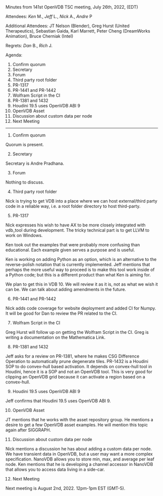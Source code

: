 Minutes from 141st OpenVDB TSC meeting, July 26th, 2022, (EDT)

Attendees: *Ken* M., *Jeff* L., *Nick* A., *Andre* P

Additional Attendees: JT Nelson (Blender), Greg Hurst (United Therapeutics),
Sebastian Gaida, Karl Marrett, Peter Cheng (DreamWorks Animation),
Bruce Cherniak (Intel)

Regrets: *Dan* B., *Rich* J.

Agenda:

1) Confirm quorum
2) Secretary
3) Forum
4) Third party root folder
5) PR-1317
6) PR-1441 and PR-1442
7) Wolfram Script in the CI
8) PR-1381 and 1432
9) Houdini 19.5 uses OpenVDB ABI 9
10) OpenVDB Asset
11) Discussion about custom data per node
12) Next Meeting

--------------------

1) Confirm quorum

Quorum is present.

2) Secretary

Secretary is Andre Pradhana.

3) Forum

Nothing to discuss.

4) Third party root folder

Nick is trying to get VDB into a place where we can host external/third party
code in a reliable way, i.e. a root folder directory to host third-party.

5) PR-1317

Nick expresses his wish to have AX to be more closely integrated with vdb_tool
during development. The tricky technical part is to get LLVM to work on
Windows.

Ken took out the examples that were probably more confusing than educational.
Each example given serves a purpose and is useful.

Ken is working on adding Python as an option, which is an alternative to the
reverse-polish notation that is currently implemented. Jeff mentions that
perhaps the more useful way to proceed is to make this tool work inside of a
Python code; but this is a different product than what Ken is aiming for.

We plan to get this in VDB 10. We will review it as it is, not as what we wish
it can be. We can talk about adding amendments in the future.

6) PR-1441 and PR-1442

Nick adds code coverage for website deployment and added CI for Numpy.
It will be good for Dan to review the PR related to the CI.

7) Wolfram Script in the CI

Greg Hurst will follow up on getting the Wolfram Script in the CI. Greg
is writing a documentation on the Mathematica Link.

8) PR-1381 and 1432

Jeff asks for a review on PR-1381, where he makes CSG Difference Operation
to automatically prune degenerate tiles. PR-1432 is a Houdini SOP to do
convex-hull based activation. It depends on convex-hull tool in Houdini,
hence it is a SOP and not an OpenVDB tool. This is very good for clipping
an OpenVDB grid because it can activate a region based on a convex-hull.

9) Houdini 19.5 uses OpenVDB ABI 9

Jeff confirms that Houdini 19.5 uses OpenVDB ABI 9.

10) OpenVDB Asset

JT mentions that he works with the asset repository group. He mentions a desire
to get a few OpenVDB asset examples. He will mention this topic again after
SIGGRAPH.

11) Discussion about custom data per node

Nick mentions a discussion he has about adding a custom data per node. We have
transient data in OpenVDB, but a user may want a more complex specification.
NanoVDB allows you to store min, max, and average per leaf node. Ken mentions
that he is developing a channel accessor in NanoVDB that allows you
to access data living in a side-car.

12) Next Meeting

Next meeting is August 2nd, 2022. 12pm-1pm EST (GMT-5).

